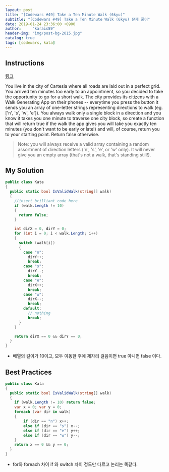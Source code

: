 ```yaml
---
layout: post
title: "[Codewars #49] Take a Ten Minute Walk (6kyu)"
subtitle: "[Codewars #49] Take a Ten Minute Walk (6kyu) 문제 풀이"
date: 2019-01-24 23:36:00 +0900
author:     "karais89"
header-img: "img/post-bg-2015.jpg"
catalog: true
tags: [codewars, kata]
---
```


## Instructions

[링크](https://www.codewars.com/kata/54da539698b8a2ad76000228/train/csharp)

You live in the city of Cartesia where all roads are laid out in a perfect grid. You arrived ten minutes too early to an appointment, so you decided to take the opportunity to go for a short walk. The city provides its citizens with a Walk Generating App on their phones -- everytime you press the button it sends you an array of one-letter strings representing directions to walk (eg. ['n', 's', 'w', 'e']). You always walk only a single block in a direction and you know it takes you one minute to traverse one city block, so create a function that will return true if the walk the app gives you will take you exactly ten minutes (you don't want to be early or late!) and will, of course, return you to your starting point. Return false otherwise.


> Note: you will always receive a valid array containing a random assortment of direction letters ('n', 's', 'e', or 'w' only). It will never give you an empty array (that's not a walk, that's standing still!).


## My Solution

```csharp
public class Kata
{
  public static bool IsValidWalk(string[] walk)
  {
    //insert brilliant code here
    if (walk.Length != 10)
    {
      return false;
    }

    int dirX = 0, dirY = 0;
    for (int i = 0; i < walk.Length; i++)
    {
      switch (walk[i])
      {
        case "n":
          dirY++;
          break;
        case "s":
          dirY--;
          break;
        case "e":
          dirX++;
          break;
        case "w":
          dirX--;
          break;
        default:
          // nothing
          break;
      }
    }

    return dirX == 0 && dirY == 0;
  }
}
```

- 배열의 길이가 10이고, 모두 이동한 후에 제자리 걸음이면 true 아니면 false 이다.

## Best Practices

```csharp
public class Kata
{
  public static bool IsValidWalk(string[] walk)
  {
    if (walk.Length != 10) return false;
    var x = 0; var y = 0;
    foreach (var dir in walk)
    {
        if (dir == "n") x++;
        else if (dir == "s") x--;
        else if (dir == "e") y++;
        else if (dir == "w") y--;
    }
    return x == 0 && y == 0;
  }
}
```

- for와 foreach 차이 if 와 switch 차이 정도만 다르고 논리는 똑같다.